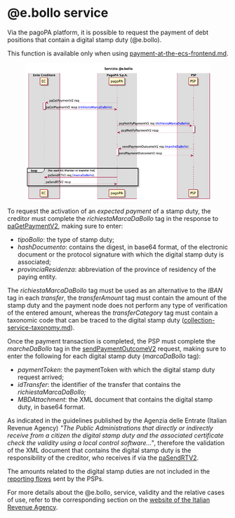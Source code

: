 # @e.bollo service

Via the pagoPA platform, it is possible to request the payment of debt positions that contain a digital stamp duty (@e.bollo).

This function is available only when using [payment-at-the-ecs-frontend.md](../use-cases/payment-at-the-ecs-frontend.md "mention").

<figure><img src="../.gitbook/assets/flussoMBD_EC_PSP (1).png" alt=""><figcaption></figcaption></figure>

To request the activation of an _expected payment_ of a stamp duty, the creditor must complete the _richiestaMarcaDaBollo_ tag in the response to [paGetPaymentV2](../appendices/primitive.md#pagetpayment-versione-2), making sure to enter:

* _tipoBollo_: the type of stamp duty;
* _hashDocumento_: contains the digest, in base64 format, of the electronic document or the protocol signature with which the digital stamp duty is associated;
* _provinciaResidenza_: abbreviation of the province of residency of the paying entity.

The _richiestaMarcaDaBollo_ tag must be used as an alternative to the _IBAN_ tag in each _transfer_, the _transferAmount_ tag must contain the amount of the stamp duty and the payment node does not perform any type of verification of the entered amount, whereas the _transferCategory_ tag must contain a taxonomic code that can be traced to the digital stamp duty ([collection-service-taxonomy.md](collection-service-taxonomy.md "mention")).

Once the payment transaction is completed, the PSP must complete the _marcheDaBollo_ tag in the [sendPaymentOutcomeV2](../appendices/primitive.md#sendpaymentoutcome-versione-2) request, making sure to enter the following for each digital stamp duty (_marcaDaBollo_ tag):

* _paymentToken_: the paymentToken with which the digital stamp duty request arrived;
* _idTransfer_: the identifier of the transfer that contains the _richiestaMarcaDaBollo;_
* _MBDAttachment_: the XML document that contains the digital stamp duty, in base64 format.

As indicated in the guidelines published by the Agenzia delle Entrate (Italian Revenue Agency) _"The Public Administrations that directly or indirectly receive from a citizen the digital stamp duty and the associated certificate check the validity using a local control software..."_, therefore the validation of the XML document that contains the digital stamp duty is the responsibility of the creditor, who receives if via the [paSendRTV2](../appendices/primitive.md#pasendrt-versione-2).

The amounts related to the digital stamp duties are not included in the [reporting flows](../implementary-specifications-for-the-spc-payment-node/general-operation/reporting-and-cashflow.md) sent by the PSPs.

For more details about the @e.bollo, service, validity and the relative cases of use, refer to the corresponding section on the [website of the Italian Revenue Agency](https://www.agenziaentrate.gov.it/portale/web/guest/schede/pagamenti/imposta-di-bollo-per-le-istanze-trasmesse-alla-pa-ebollo-cittadini/che-cose-cittadini).
